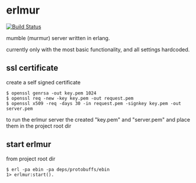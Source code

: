 # erlmur

[![Build Status](https://travis-ci.org/freke/erlmur.png?branch=master)](https://travis-ci.org/freke/erlmur)

mumble (murmur) server written in erlang.

currently only with the most basic functionality, and all settings hardcoded.


## ssl certificate

create a self signed certificate


	$ openssl genrsa -out key.pem 1024
	$ openssl req -new -key key.pem -out request.pem
	$ openssl x509 -req -days 30 -in request.pem -signkey key.pem -out server.pem


to run the erlmur server the created "key.pem" and "server.pem" and place them in the project root dir


## start erlmur

from project root dir

	$ erl -pa ebin -pa deps/protobuffs/ebin
	1> erlmur:start().

